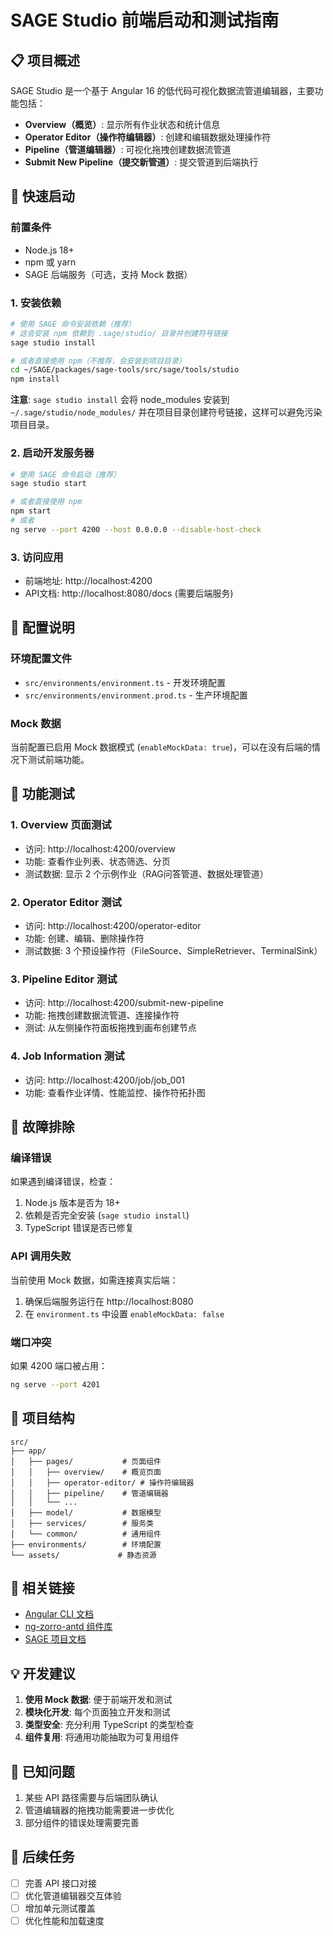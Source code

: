 # SAGE Studio 前端启动和测试指南

## 📋 项目概述

SAGE Studio 是一个基于 Angular 16 的低代码可视化数据流管道编辑器，主要功能包括：

- **Overview（概览）**: 显示所有作业状态和统计信息
- **Operator Editor（操作符编辑器）**: 创建和编辑数据处理操作符
- **Pipeline（管道编辑器）**: 可视化拖拽创建数据流管道  
- **Submit New Pipeline（提交新管道）**: 提交管道到后端执行

## 🚀 快速启动

### 前置条件
- Node.js 18+ 
- npm 或 yarn
- SAGE 后端服务（可选，支持 Mock 数据）

### 1. 安装依赖
```bash
# 使用 SAGE 命令安装依赖（推荐）
# 这会安装 npm 依赖到 .sage/studio/ 目录并创建符号链接
sage studio install

# 或者直接使用 npm（不推荐，会安装到项目目录）
cd ~/SAGE/packages/sage-tools/src/sage/tools/studio
npm install
```

**注意**: `sage studio install` 会将 node_modules 安装到 `~/.sage/studio/node_modules/` 并在项目目录创建符号链接，这样可以避免污染项目目录。

### 2. 启动开发服务器
```bash
# 使用 SAGE 命令启动（推荐）
sage studio start

# 或者直接使用 npm
npm start
# 或者
ng serve --port 4200 --host 0.0.0.0 --disable-host-check
```

### 3. 访问应用
- 前端地址: http://localhost:4200
- API文档: http://localhost:8080/docs (需要后端服务)

## 🔧 配置说明

### 环境配置文件
- `src/environments/environment.ts` - 开发环境配置
- `src/environments/environment.prod.ts` - 生产环境配置

### Mock 数据
当前配置已启用 Mock 数据模式 (`enableMockData: true`)，可以在没有后端的情况下测试前端功能。

## 🧪 功能测试

### 1. Overview 页面测试
- 访问: http://localhost:4200/overview
- 功能: 查看作业列表、状态筛选、分页
- 测试数据: 显示 2 个示例作业（RAG问答管道、数据处理管道）

### 2. Operator Editor 测试  
- 访问: http://localhost:4200/operator-editor
- 功能: 创建、编辑、删除操作符
- 测试数据: 3 个预设操作符（FileSource、SimpleRetriever、TerminalSink）

### 3. Pipeline Editor 测试
- 访问: http://localhost:4200/submit-new-pipeline  
- 功能: 拖拽创建数据流管道、连接操作符
- 测试: 从左侧操作符面板拖拽到画布创建节点

### 4. Job Information 测试
- 访问: http://localhost:4200/job/job_001
- 功能: 查看作业详情、性能监控、操作符拓扑图

## 🐛 故障排除

### 编译错误
如果遇到编译错误，检查：
1. Node.js 版本是否为 18+
2. 依赖是否完全安装 (`sage studio install`)
3. TypeScript 错误是否已修复

### API 调用失败
当前使用 Mock 数据，如需连接真实后端：
1. 确保后端服务运行在 http://localhost:8080
2. 在 `environment.ts` 中设置 `enableMockData: false`

### 端口冲突
如果 4200 端口被占用：
```bash
ng serve --port 4201
```

## 📁 项目结构

```
src/
├── app/
│   ├── pages/           # 页面组件
│   │   ├── overview/    # 概览页面
│   │   ├── operator-editor/ # 操作符编辑器
│   │   ├── pipeline/    # 管道编辑器
│   │   └── ...
│   ├── model/           # 数据模型
│   ├── services/        # 服务类
│   └── common/          # 通用组件
├── environments/        # 环境配置
└── assets/             # 静态资源
```

## 🔗 相关链接

- [Angular CLI 文档](https://angular.io/cli)
- [ng-zorro-antd 组件库](https://ng.ant.design/)
- [SAGE 项目文档](../../../../../../../docs/)

## 💡 开发建议

1. **使用 Mock 数据**: 便于前端开发和测试
2. **模块化开发**: 每个页面独立开发和测试
3. **类型安全**: 充分利用 TypeScript 的类型检查
4. **组件复用**: 将通用功能抽取为可复用组件

## 📝 已知问题

1. 某些 API 路径需要与后端团队确认
2. 管道编辑器的拖拽功能需要进一步优化
3. 部分组件的错误处理需要完善

## 🎯 后续任务

- [ ] 完善 API 接口对接
- [ ] 优化管道编辑器交互体验
- [ ] 增加单元测试覆盖
- [ ] 优化性能和加载速度
